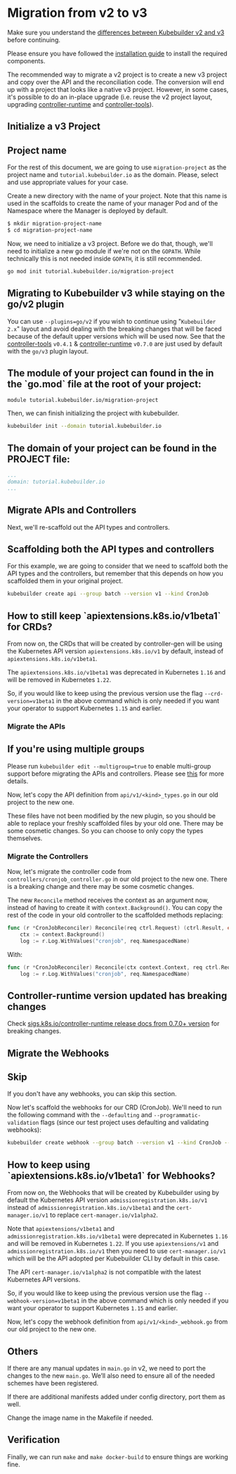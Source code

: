 # Migration from v2 to v3

Make sure you understand the [differences between Kubebuilder v2 and v3][v2vsv3]
before continuing.

Please ensure you have followed the [installation guide][quick-start]
to install the required components.

The recommended way to migrate a v2 project is to create a new v3 project and
copy over the API and the reconciliation code. The conversion will end up with a
project that looks like a native v3 project. However, in some cases, it's
possible to do an in-place upgrade (i.e. reuse the v2 project layout, upgrading
[controller-runtime][controller-runtime] and [controller-tools][controller-tools]).  

## Initialize a v3 Project

<aside class="note">
<h1>Project name</h1>

For the rest of this document, we are going to use `migration-project` as the project name and `tutorial.kubebuilder.io` as the domain. Please, select and use appropriate values for your case.

</aside>

Create a new directory with the name of your project. Note that
this name is used in the scaffolds to create the name of your manager Pod and of the Namespace where the Manager is deployed by default.  

```bash
$ mkdir migration-project-name
$ cd migration-project-name
```

Now, we need to initialize a v3 project.  Before we do that, though, we'll need
to initialize a new go module if we're not on the `GOPATH`. While technically this is
not needed inside `GOPATH`, it is still recommended.

```bash
go mod init tutorial.kubebuilder.io/migration-project
```
<aside class="note warning">
<h1> Migrating to Kubebuilder v3 while staying on the go/v2 plugin </h1>

You can use `--plugins=go/v2` if you wish to continue using "`Kubebuilder 2.x`" layout and avoid dealing with the breaking changes that will be faced because of the default upper versions which will be used now. See that the [controller-tools][controller-tools] `v0.4.1` & [controller-runtime][controller-runtime] `v0.7.0` are just used by default with the `go/v3` plugin layout. 
</aside>

<aside class="note">
<h1>The module of your project can found in the in the `go.mod` file at the root of your project:</h1>

```
module tutorial.kubebuilder.io/migration-project
```

</aside>

Then, we can finish initializing the project with kubebuilder.

```bash
kubebuilder init --domain tutorial.kubebuilder.io
```

<aside class="note">
<h1>The domain of your project can be found in the PROJECT file:</h1>

```yaml
...
domain: tutorial.kubebuilder.io
...
```
</aside>

## Migrate APIs and Controllers

Next, we'll re-scaffold out the API types and controllers.

<aside class="note">
<h1>Scaffolding both the API types and controllers</h1>

For this example, we are going to consider that we need to scaffold both the API types and the controllers, but remember that this depends on how you scaffolded them in your original project.

</aside>

```bash
kubebuilder create api --group batch --version v1 --kind CronJob
```

<aside class="note">
<h1>How to still keep `apiextensions.k8s.io/v1beta1` for CRDs?</h1>

From now on, the CRDs that will be created by controller-gen will be using the Kubernetes API version `apiextensions.k8s.io/v1`  by default, instead of `apiextensions.k8s.io/v1beta1`. 

The `apiextensions.k8s.io/v1beta1` was deprecated in Kubernetes `1.16` and will be removed in Kubernetes `1.22`.

So, if you would like to keep using the previous version use the flag `--crd-version=v1beta1` in the above command which is only needed if you want your operator to support Kubernetes `1.15` and earlier.

</aside>

### Migrate the APIs

<aside class="note">
<h1>If you're using multiple groups</h1>

Please run `kubebuilder edit --multigroup=true` to enable multi-group support before migrating the APIs and controllers. Please see [this][multi-group] for more details.

</aside>

Now, let's copy the API definition from `api/v1/<kind>_types.go` in our old project to the new one.

These files have not been modified by the new plugin, so you should be able to replace your freshly scaffolded files by your old one. There may be some cosmetic changes. So you can choose to only copy the types themselves.

### Migrate the Controllers

Now, let's migrate the controller code from `controllers/cronjob_controller.go` in our old project to the new one. There is a breaking change and there may be some cosmetic changes.

The new `Reconcile` method receives the context as an argument now, instead of having to create it with `context.Background()`. You can copy the rest of the code in your old controller to the scaffolded methods replacing:

```go 
func (r *CronJobReconciler) Reconcile(req ctrl.Request) (ctrl.Result, error) {
    ctx := context.Background() 
    log := r.Log.WithValues("cronjob", req.NamespacedName)
```

With:

```go 
func (r *CronJobReconciler) Reconcile(ctx context.Context, req ctrl.Request) (ctrl.Result, error) {
	log := r.Log.WithValues("cronjob", req.NamespacedName)
```

<aside class="note warning">
<h1>Controller-runtime version updated has breaking changes</h1>

Check [sigs.k8s.io/controller-runtime release docs from 0.7.0+ version][controller-runtime] for breaking changes.

</aside>

## Migrate the Webhooks

<aside class="note">
<h1>Skip</h1>

If you don't have any webhooks, you can skip this section.

</aside>

Now let's scaffold the webhooks for our CRD (CronJob). We'll need to run the
following command with the `--defaulting` and `--programmatic-validation` flags
(since our test project uses defaulting and validating webhooks):

```bash
kubebuilder create webhook --group batch --version v1 --kind CronJob --defaulting --programmatic-validation
```

<aside class="note">
<h1>How to keep using `apiextensions.k8s.io/v1beta1` for Webhooks?</h1>

From now on, the Webhooks that will be created by Kubebuilder using by default the Kubernetes API version `admissionregistration.k8s.io/v1` instead of `admissionregistration.k8s.io/v1beta1` and the `cert-manager.io/v1` to replace `cert-manager.io/v1alpha2`. 

Note that `apiextensions/v1beta1` and `admissionregistration.k8s.io/v1beta1` were deprecated in Kubernetes `1.16` and will be removed  in Kubernetes `1.22`. If you use `apiextensions/v1` and `admissionregistration.k8s.io/v1` then you need to use `cert-manager.io/v1` which will be the API adopted per Kubebuilder CLI by default in this case.  

The API `cert-manager.io/v1alpha2` is not compatible with the latest Kubernetes API versions. 

So, if you would like to keep using the previous version use the flag `--webhook-version=v1beta1` in the above command which is only needed if you want your operator to support Kubernetes `1.15` and earlier.

</aside>

Now, let's copy the webhook definition from `api/v1/<kind>_webhook.go` from our old project to the new one. 

## Others

If there are any manual updates in `main.go` in v2, we need to port the changes to the new `main.go`. We’ll also need to ensure all of the needed schemes have been registered.

If there are additional manifests added under config directory, port them as well.

Change the image name in the Makefile if needed.

## Verification

Finally, we can run `make` and `make docker-build` to ensure things are working
fine.

[v2vsv3]: ./v2vsv3.md
[quick-start]: /quick-start.md#installation
[controller-tools]: https://github.com/kubernetes-sigs/controller-tools/releases
[controller-runtime]: https://github.com/kubernetes-sigs/controller-runtime/releases
[multi-group]: /migration/multi-group.md